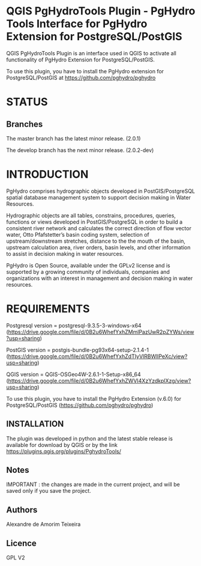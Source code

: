 # QGIS PgHydroTools Plugin - PgHydro Tools Interface for PgHydro Extension for PostgreSQL/PostGIS

QGIS PgHydroTools Plugin is an interface used in QGIS to activate all functionality of PgHydro Extension for PostgreSQL/PostGIS.

To use this plugin, you have to install the PgHydro extension for PostgreSQL/PostGIS at https://github.com/pghydro/pghydro

# STATUS

## Branches

The master branch has the latest minor release. (2.0.1)

The develop branch has the next minor release. (2.0.2-dev)

# INTRODUCTION

PgHydro comprises hydrographic objects developed in PostGIS/PostgreSQL spatial database management system to support decision making in Water Resources.

Hydrographic objects are all  tables, constrains, procedures, queries, functions or views developed in PostGIS/PostgreSQL in order to build a consistent river network and calculates the correct direction of flow vector water, Otto Pfafstetter’s basin coding system, selection of  upstream/downstream stretches, distance to the the mouth of the basin, upstream calculation area, river orders, basin levels, and other information to assist in decision making in water resources.

PgHydro is Open Source, available under the GPLv2 license and is supported by a growing community of individuals, companies and organizations with an interest in management and decision making in water resources.

# REQUIREMENTS

Postgresql version = postgresql-9.3.5-3-windows-x64
(https://drive.google.com/file/d/0B2u6WhefYxhZMmlPazUwR2pZYWs/view?usp=sharing)

PostGIS version = postgis-bundle-pg93x64-setup-2.1.4-1
(https://drive.google.com/file/d/0B2u6WhefYxhZdTIyVlRBWllPeXc/view?usp=sharing)

QGIS version = QGIS-OSGeo4W-2.6.1-1-Setup-x86_64
(https://drive.google.com/file/d/0B2u6WhefYxhZWVI4XzYzdkplXzg/view?usp=sharing)

To use this plugin, you have to install the PgHydro Extension (v.6.0) for PostgreSQL/PostGIS
(https://github.com/pghydro/pghydro)

## INSTALLATION

The plugin was developed in python and the latest stable release is available for download by QGIS or by the link https://plugins.qgis.org/plugins/PghydroTools/

## Notes

IMPORTANT : the changes are made in the current project, and will be saved only if you save the project.

## Authors

Alexandre de Amorim Teixeira

## Licence

GPL V2
